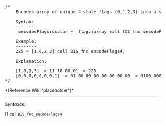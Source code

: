 <pre>/*
	Encodes array of unique 4-state flags (0,1,2,3) into a single number.

	Syntax:
	-------
	_encodedFlags:scalar = _flags:array call BIS_fnc_encodeFlags4;

	Example:
	--------
	225 = [1,0,2,3] call BIS_fnc_encodeFlags4;

	Explanation:
	------------
	[1,0,2,3] -> 11 10 00 01 -> 225
	[0,0,0,0,0,0,0,1] -> 01 00 00 00 00 00 00 00 -> 0100 0000 0000 0000 -> 16384
*/</pre>*(Reference Wiki "placeholder")*<!-- Remove this after fill-in -->


---
*Syntaxes:*

[] call `BIS_fnc_encodeFlags4`

---
